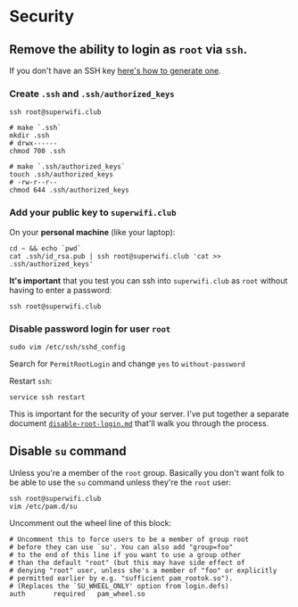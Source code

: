# Security

## Remove the ability to login as `root` via `ssh`.

If you don't have an SSH key [here's how to generate one](https://help.github.com/articles/generating-ssh-keys/).

### Create `.ssh` and `.ssh/authorized_keys`

    ssh root@superwifi.club

    # make `.ssh`
    mkdir .ssh
    # drwx------
    chmod 700 .ssh

    # make `.ssh/authorized_keys`
    touch .ssh/authorized_keys
    # -rw-r--r--
    chmod 644 .ssh/authorized_keys

### Add your public key to `superwifi.club`

On your **personal machine** (like your laptop):

    cd ~ && echo `pwd`
    cat .ssh/id_rsa.pub | ssh root@superwifi.club 'cat >> .ssh/authorized_keys'

**It's important** that you test you can ssh into `superwifi.club` as `root` without having to enter a password:

    ssh root@superwifi.club

### Disable password login for user `root`

    sudo vim /etc/ssh/sshd_config

Search for `PermitRootLogin` and change `yes` to `without-password`

Restart `ssh`:

    service ssh restart

This is important for the security of your server. I've put together a separate document [`disable-root-login.md`](/docs/disable-root-login.md) that'll walk you through the process.

## Disable `su` command

Unless you're a member of the `root` group. Basically you don't want folk to be able to use the `su` command unless they're the `root` user:

    ssh root@superwifi.club
    vim /etc/pam.d/su

Uncomment out the wheel line of this block:

    # Uncomment this to force users to be a member of group root
    # before they can use `su'. You can also add "group=foo"
    # to the end of this line if you want to use a group other
    # than the default "root" (but this may have side effect of
    # denying "root" user, unless she's a member of "foo" or explicitly
    # permitted earlier by e.g. "sufficient pam_rootok.so").
    # (Replaces the `SU_WHEEL_ONLY' option from login.defs)
    auth       required   pam_wheel.so

